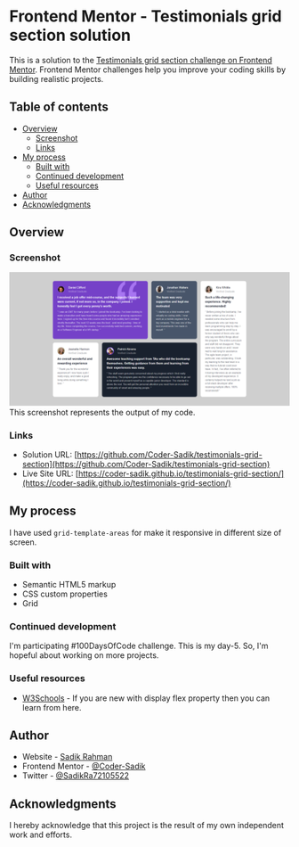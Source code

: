 # Frontend Mentor - Testimonials grid section solution

This is a solution to the [Testimonials grid section challenge on Frontend Mentor](https://www.frontendmentor.io/challenges/testimonials-grid-section-Nnw6J7Un7). Frontend Mentor challenges help you improve your coding skills by building realistic projects.

## Table of contents

- [Overview](#overview)
  - [Screenshot](#screenshot)
  - [Links](#links)
- [My process](#my-process)
  - [Built with](#built-with)
  - [Continued development](#continued-development)
  - [Useful resources](#useful-resources)
- [Author](#author)
- [Acknowledgments](#acknowledgments)

## Overview

### Screenshot

![](./screenshot.png)
This screenshot represents the output of my code.

### Links

- Solution URL: [https://github.com/Coder-Sadik/testimonials-grid-section](https://github.com/Coder-Sadik/testimonials-grid-section)
- Live Site URL: [https://coder-sadik.github.io/testimonials-grid-section/](https://coder-sadik.github.io/testimonials-grid-section/)

## My process

I have used `grid-template-areas` for make it responsive in different size of screen.

### Built with

- Semantic HTML5 markup
- CSS custom properties
- Grid

### Continued development

I'm participating #100DaysOfCode challenge. This is my day-5. So, I'm hopeful about working on more projects.

### Useful resources

- [W3Schools](https://www.w3schools.com/css/css3_flexbox_container.asp) - If you are new with display flex property then you can learn from here.

## Author

- Website - [Sadik Rahman](https://github.com/Coder-Sadik)
- Frontend Mentor - [@Coder-Sadik](https://www.frontendmentor.io/profile/Coder-Sadik)
- Twitter - [@SadikRa72105522](https://x.com/SadikRa72105522)

## Acknowledgments

I hereby acknowledge that this project is the result of my own independent work and efforts.
